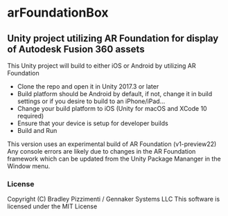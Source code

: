 # arFoundationBox
## Unity project utilizing AR Foundation for display of Autodesk Fusion 360 assets

This Unity project will build to either iOS or Android by utilizing AR Foundation

* Clone the repo and open it in Unity 2017.3 or later
* Build platform should be Android by default, if not, change it in build settings or if you desire to build to an iPhone/iPad...
* Change your build platform to iOS (Unity for macOS and XCode 10 required)
* Ensure that your device is setup for developer builds
* Build and Run

This version uses an experimental build of AR Foundation (v1-preview22)
Any console errors are likely due to changes in the AR Foundation framework which can be updated from the Unity Package Mananger in the Window menu.

### License
Copyright (C) Bradley Pizzimenti / Gennaker Systems LLC
This software is licensed under the MIT License
